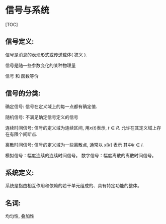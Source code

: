 # 信号与系统

[TOC]

## 信号定义:

信号是消息的表现形式或传送载体( 狭义 ).

信号是随一些参数变化的某种物理量

信号 和 函数等价

## 信号的分类:

确定信号: 信号在定义域上的每一点都有确定值.

随机信号: 不满足确定信号定义的信号

连续时间信号: 信号的定义域为连续区间, 用$x( t )$表示, $t \in R$. 允许在其定义域上存在有限个间断点.

离散时间信号: 信号的定义域为一些离散点, 通常以 $x[k]$ 表示 其中$k\in I$.

模拟信号：幅度连续的连续时间信号。
数字信号：幅度离散的离散时间信号。

## 系统定义:

系统是指由相互作用和依赖的若干单元组成的、具有特定功能的整体。





## 名词:

均匀性, 叠加性